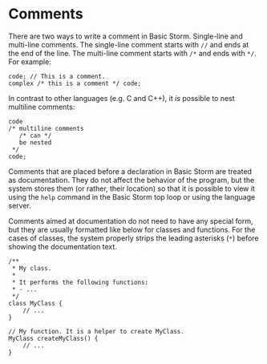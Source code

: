 Comments
========

There are two ways to write a comment in Basic Storm. Single-line and multi-line comments. The
single-line comment starts with `//` and ends at the end of the line. The multi-line comment starts
with `/*` and ends with `*/`. For example:

```bsstmt
code; // This is a comment.
complex /* this is a comment */ code;
```

In contrast to other languages (e.g. C and C++), it *is* possible to nest multiline comments:

```bsstmt
code
/* multiline comments
   /* can */
   be nested
 */
code;
```

Comments that are placed before a declaration in Basic Storm are treated as documentation. They do
not affect the behavior of the program, but the system stores them (or rather, their location) so
that it is possible to view it using the `help` command in the Basic Storm top loop or using the
language server.

Comments aimed at documentation do not need to have any special form, but they are usually formatted
like below for classes and functions. For the cases of classes, the system properly strips the
leading asterisks (`*`) before showing the documentation text.

```bs
/**
 * My class.
 *
 * It performs the following functions:
 * - ...
 */
class MyClass {
    // ...
}

// My function. It is a helper to create MyClass.
MyClass createMyClass() {
    // ...
}
```
